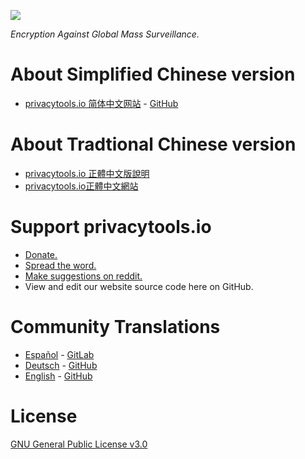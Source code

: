 [![](https://www.privacytools.io/img/layout/logo.png)](https://www.privacytools.io/)

_Encryption Against Global Mass Surveillance._

# About Simplified Chinese version

- [privacytools.io 简体中文网站](https://mdrights.github.io/privacytools-zh/) - [GitHub](https://github.com/mdrights/privacytools-zh)

# About Tradtional Chinese version

- [privacytools.io 正體中文版說明 ](https://blog.jxtsai.info/2016/12/27/privacytools-chinese/) 
- [privacytools.io正體中文網站](https://privacytools.twngo.xyz/)


# Support privacytools.io

- [Donate.](https://www.privacytools.io/donate.html)
- [Spread the word.](https://www.privacytools.io/#participate)
- [Make suggestions on reddit.](https://www.reddit.com/r/privacytoolsIO/)
- View and edit our website source code here on GitHub.

# Community Translations
- [Español](https://victorhck.gitlab.io/privacytools-es/) - [GitLab](https://gitlab.com/victorhck/privacytools-es)
- [Deutsch](https://privacytools.it-sec.rocks/) - [GitHub](https://github.com/Anon215/privacytools.it-sec.rocks)
- [English](https://privacytools.io) -  [GitHub](https://github.com/privacytoolsIO/privacytools.io)


# License
[GNU General Public License v3.0](https://github.com/privacytoolsIO/privacytools.io/blob/master/LICENSE.txt)
